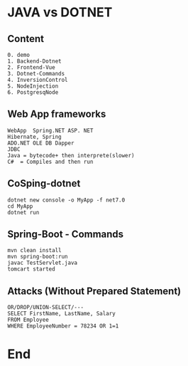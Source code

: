 # JAVA vs DOTNET

## Content
```
0. demo
1. Backend-Dotnet
2. Frontend-Vue
3. Dotnet-Commands
4. InversionControl
5. NodeInjection
6. PostgresqNode
```

## Web App frameworks
```
WebApp  Spring.NET ASP. NET 
Hibernate, Spring
ADO.NET OLE DB Dapper
JDBC
Java = bytecode+ then interprete(slower)
C#  = Compiles and then run
```

##  CoSping-dotnet
```
dotnet new console -o MyApp -f net7.0
cd MyApp
dotnet run
```

##  Spring-Boot - Commands
```
mvn clean install
mvn spring-boot:run
javac TestServlet.java
tomcart started
```

## Attacks (Without Prepared Statement)
```
OR/DROP/UNION-SELECT/---
SELECT FirstName, LastName, Salary
FROM Employee
WHERE EmployeeNumber = 78234 OR 1=1
```

# End
